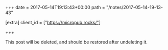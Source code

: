 +++
date = 2017-05-14T19:13:43+00:00
path = "/notes/2017-05-14-19-13-43"

[extra]
client_id = ["https://micropub.rocks/"]

+++

<p>This post will be deleted, and should be restored after undeleting it.</p>
